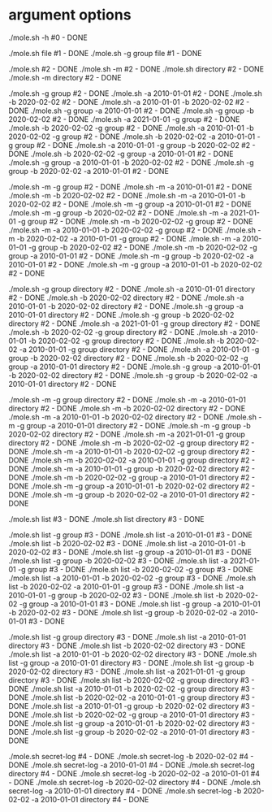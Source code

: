 # argument options      
./mole.sh -h                                                    #0 - DONE
        
./mole.sh file                                                  #1 - DONE
./mole.sh -g group file                                         #1 - DONE

./mole.sh                                                       #2 - DONE
./mole.sh -m                                                    #2 - DONE
./mole.sh directory                                             #2 - DONE
./mole.sh -m directory                                          #2 - DONE

./mole.sh -g group                                              #2 - DONE
./mole.sh -a 2010-01-01                                         #2 - DONE
./mole.sh -b 2020-02-02                                         #2 - DONE
./mole.sh -a 2010-01-01 -b 2020-02-02                           #2 - DONE
./mole.sh -g group -a 2010-01-01                                #2 - DONE
./mole.sh -g group -b 2020-02-02                                #2 - DONE
./mole.sh -a 2021-01-01 -g group                                #2 - DONE
./mole.sh -b 2020-02-02 -g group                                #2 - DONE
./mole.sh -a 2010-01-01 -b 2020-02-02 -g group                  #2 - DONE
./mole.sh -b 2020-02-02 -a 2010-01-01 -g group                  #2 - DONE
./mole.sh -a 2010-01-01 -g group -b 2020-02-02                  #2 - DONE
./mole.sh -b 2020-02-02 -g group -a 2010-01-01                  #2 - DONE
./mole.sh -g group -a 2010-01-01 -b 2020-02-02                  #2 - DONE
./mole.sh -g group -b 2020-02-02 -a 2010-01-01                  #2 - DONE

./mole.sh -m -g group                                           #2 - DONE
./mole.sh -m -a 2010-01-01                                      #2 - DONE
./mole.sh -m -b 2020-02-02                                      #2 - DONE
./mole.sh -m -a 2010-01-01 -b 2020-02-02                        #2 - DONE
./mole.sh -m -g group -a 2010-01-01                             #2 - DONE
./mole.sh -m -g group -b 2020-02-02                             #2 - DONE
./mole.sh -m -a 2021-01-01 -g group                             #2 - DONE
./mole.sh -m -b 2020-02-02 -g group                             #2 - DONE
./mole.sh -m -a 2010-01-01 -b 2020-02-02 -g group               #2 - DONE
./mole.sh -m -b 2020-02-02 -a 2010-01-01 -g group               #2 - DONE
./mole.sh -m -a 2010-01-01 -g group -b 2020-02-02               #2 - DONE
./mole.sh -m -b 2020-02-02 -g group -a 2010-01-01               #2 - DONE
./mole.sh -m -g group -b 2020-02-02 -a 2010-01-01               #2 - DONE
./mole.sh -m -g group -a 2010-01-01 -b 2020-02-02               #2 - DONE

./mole.sh -g group directory                                    #2 - DONE
./mole.sh -a 2010-01-01 directory                               #2 - DONE
./mole.sh -b 2020-02-02 directory                               #2 - DONE
./mole.sh -a 2010-01-01 -b 2020-02-02 directory                 #2 - DONE
./mole.sh -g group -a 2010-01-01 directory                      #2 - DONE
./mole.sh -g group -b 2020-02-02 directory                      #2 - DONE
./mole.sh -a 2021-01-01 -g group directory                      #2 - DONE
./mole.sh -b 2020-02-02 -g group directory                      #2 - DONE
./mole.sh -a 2010-01-01 -b 2020-02-02 -g group directory        #2 - DONE
./mole.sh -b 2020-02-02 -a 2010-01-01 -g group directory        #2 - DONE
./mole.sh -a 2010-01-01 -g group -b 2020-02-02 directory        #2 - DONE
./mole.sh -b 2020-02-02 -g group -a 2010-01-01 directory        #2 - DONE
./mole.sh -g group -a 2010-01-01 -b 2020-02-02 directory        #2 - DONE
./mole.sh -g group -b 2020-02-02 -a 2010-01-01 directory        #2 - DONE

./mole.sh -m -g group directory                                 #2 - DONE
./mole.sh -m -a 2010-01-01 directory                            #2 - DONE
./mole.sh -m -b 2020-02-02 directory                            #2 - DONE
./mole.sh -m -a 2010-01-01 -b 2020-02-02 directory              #2 - DONE
./mole.sh -m -g group -a 2010-01-01 directory                   #2 - DONE
./mole.sh -m -g group -b 2020-02-02 directory                   #2 - DONE
./mole.sh -m -a 2021-01-01 -g group directory                   #2 - DONE
./mole.sh -m -b 2020-02-02 -g group directory                   #2 - DONE
./mole.sh -m -a 2010-01-01 -b 2020-02-02 -g group directory     #2 - DONE
./mole.sh -m -b 2020-02-02 -a 2010-01-01 -g group directory     #2 - DONE
./mole.sh -m -a 2010-01-01 -g group -b 2020-02-02 directory     #2 - DONE
./mole.sh -m -b 2020-02-02 -g group -a 2010-01-01 directory     #2 - DONE
./mole.sh -m -g group -a 2010-01-01 -b 2020-02-02 directory     #2 - DONE
./mole.sh -m -g group -b 2020-02-02 -a 2010-01-01 directory     #2 - DONE

./mole.sh list                                                  #3 - DONE
./mole.sh list directory                                        #3 - DONE

./mole.sh list -g group                                         #3 - DONE
./mole.sh list -a 2010-01-01                                    #3 - DONE
./mole.sh list -b 2020-02-02                                    #3 - DONE
./mole.sh list -a 2010-01-01 -b 2020-02-02                      #3 - DONE
./mole.sh list -g group -a 2010-01-01                           #3 - DONE
./mole.sh list -g group -b 2020-02-02                           #3 - DONE
./mole.sh list -a 2021-01-01 -g group                           #3 - DONE
./mole.sh list -b 2020-02-02 -g group                           #3 - DONE
./mole.sh list -a 2010-01-01 -b 2020-02-02 -g group             #3 - DONE
./mole.sh list -b 2020-02-02 -a 2010-01-01 -g group             #3 - DONE
./mole.sh list -a 2010-01-01 -g group -b 2020-02-02             #3 - DONE
./mole.sh list -b 2020-02-02 -g group -a 2010-01-01             #3 - DONE
./mole.sh list -g group -a 2010-01-01 -b 2020-02-02             #3 - DONE
./mole.sh list -g group -b 2020-02-02 -a 2010-01-01             #3 - DONE

./mole.sh list -g group directory                               #3 - DONE
./mole.sh list -a 2010-01-01 directory                          #3 - DONE
./mole.sh list -b 2020-02-02 directory                          #3 - DONE
./mole.sh list -a 2010-01-01 -b 2020-02-02 directory            #3 - DONE
./mole.sh list -g group -a 2010-01-01 directory                 #3 - DONE
./mole.sh list -g group -b 2020-02-02 directory                 #3 - DONE
./mole.sh list -a 2021-01-01 -g group directory                 #3 - DONE
./mole.sh list -b 2020-02-02 -g group directory                 #3 - DONE
./mole.sh list -a 2010-01-01 -b 2020-02-02 -g group directory   #3 - DONE
./mole.sh list -b 2020-02-02 -a 2010-01-01 -g group directory   #3 - DONE
./mole.sh list -a 2010-01-01 -g group -b 2020-02-02 directory   #3 - DONE
./mole.sh list -b 2020-02-02 -g group -a 2010-01-01 directory   #3 - DONE
./mole.sh list -g group -a 2010-01-01 -b 2020-02-02 directory   #3 - DONE
./mole.sh list -g group -b 2020-02-02 -a 2010-01-01 directory   #3 - DONE

./mole.sh secret-log                                            #4 - DONE
./mole.sh secret-log -b 2020-02-02                              #4 - DONE
./mole.sh secret-log -a 2010-01-01                              #4 - DONE
./mole.sh secret-log directory                                  #4 - DONE
./mole.sh secret-log -b 2020-02-02 -a 2010-01-01                #4 - DONE
./mole.sh secret-log -b 2020-02-02 directory                    #4 - DONE
./mole.sh secret-log -a 2010-01-01 directory                    #4 - DONE
./mole.sh secret-log -b 2020-02-02 -a 2010-01-01 directory      #4 - DONE